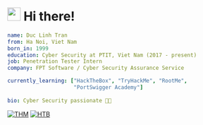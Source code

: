 <h1><img src="https://emojis.slackmojis.com/emojis/images/1531849430/4246/blob-sunglasses.gif?1531849430" width="30"/> Hi there!</h1>

```yaml
name: Duc Linh Tran
from: Ha Noi, Viet Nam
born_in: 1999
education: Cyber Security at PTIT, Viet Nam (2017 - present)
job: Penetration Tester Intern
company: FPT Software / Cyber Security Assurance Service

currently_learning: ["HackTheBox", "TryHackMe", "RootMe", 
                     "PortSwigger Academy"]
                     
bio: Cyber Security passionate 🐱‍👤  

```

[![THM](https://i.imgur.com/8mXJ0dG.png)](https://tryhackme.com/p/linhtd99)
[![HTB](https://i.imgur.com/2bUrXDA.png)](https://app.hackthebox.eu/profile/486215)

